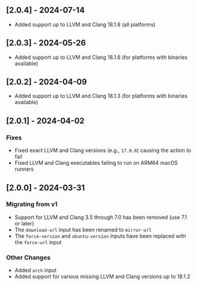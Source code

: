 ## [2.0.4] - 2024-07-14

- Added support up to LLVM and Clang 18.1.8 (all platforms)

## [2.0.3] - 2024-05-26

- Added support up to LLVM and Clang 18.1.6 (for platforms with binaries available)

## [2.0.2] - 2024-04-09

- Added support up to LLVM and Clang 18.1.3 (for platforms with binaries available)

## [2.0.1] - 2024-04-02

### Fixes
- Fixed exact LLVM and Clang versions (e.g., `17.0.6`) causing the action to fail
- Fixed LLVM and Clang executables failing to run on ARM64 macOS runners

## [2.0.0] - 2024-03-31

### Migrating from v1

- Support for LLVM and Clang 3.5 through 7.0 has been removed (use 7.1 or later)
- The `download-url` input has been renamed to `mirror-url`
- The `force-version` and `ubuntu-version` inputs have been replaced with the `force-url` input

### Other Changes

- Added `arch` input
- Added support for various missing LLVM and Clang versions up to 18.1.2
